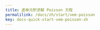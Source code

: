 ```yaml
---
title: 虚单元积求解 Poisson 方程
permalilink: /docs/zh/start/vem-poisson
key: docs-quick-start-vem-poisson-zh
---
```

